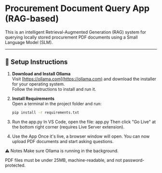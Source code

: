 # Procurement Document Query App (RAG-based)

This is an intelligent Retrieval-Augmented Generation (RAG) system for querying locally stored procurement PDF documents using a Small Language Model (SLM).

---

## 🔧 Setup Instructions

1. **Download and Install Ollama**  
   Visit [https://ollama.com](https://ollama.com) and download the installer for your operating system.  
   Follow the instructions to install and run it.

2. **Install Requirements**  
   Open a terminal in the project folder and run:
   ```bash
   pip install -r requirements.txt
   
3. Run the app.py
   In VS Code, open the file:
   app.py
   Then click "Go Live" at the bottom right corner (requires Live Server extension).

3. Use the App
   Once it's live, a browser window will open.
   You can now upload PDF documents and start asking questions.

⚠️ Notes
Make sure Ollama is running in the background.

PDF files must be under 25MB, machine-readable, and not password-protected.

